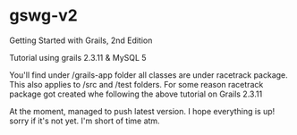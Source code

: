 # gswg-v2
Getting Started with Grails, 2nd Edition

Tutorial using grails 2.3.11 & MySQL 5

You'll find under /grails-app folder all classes are under racetrack package. This also applies to /src and /test folders.
For some reason racetrack package got created whe following the above tutorial on Grails 2.3.11

At the moment, managed to push latest version. I hope everything is up! sorry if it's not yet. I'm short of time atm.
